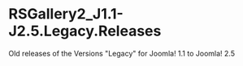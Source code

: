 # RSGallery2_J1.1-J2.5.Legacy.Releases
Old releases of the Versions "Legacy" for Joomla! 1.1 to  Joomla! 2.5
